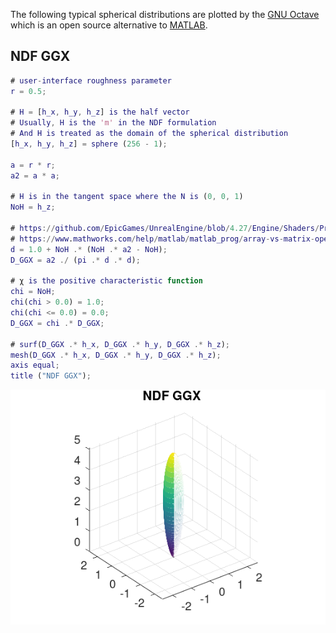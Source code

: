 The following typical spherical distributions are plotted by the [GNU Octave](http://www.octave.org) which is an open source alternative to [MATLAB](https://www.mathworks.com/help/matlab/index.html).  

## NDF GGX

```MATLAB
# user-interface roughness parameter
r = 0.5;

# H = [h_x, h_y, h_z] is the half vector
# Usually, H is the 'm' in the NDF formulation
# And H is treated as the domain of the spherical distribution
[h_x, h_y, h_z] = sphere (256 - 1);

a = r * r;
a2 = a * a;

# H is in the tangent space where the N is (0, 0, 1)
NoH = h_z;

# https://github.com/EpicGames/UnrealEngine/blob/4.27/Engine/Shaders/Private/BRDF.ush#L318
# https://www.mathworks.com/help/matlab/matlab_prog/array-vs-matrix-operations.html
d = 1.0 + NoH .* (NoH .* a2 - NoH);
D_GGX = a2 ./ (pi .* d .* d);

# χ is the positive characteristic function
chi = NoH;
chi(chi > 0.0) = 1.0;
chi(chi <= 0.0) = 0.0;
D_GGX = chi .* D_GGX;

# surf(D_GGX .* h_x, D_GGX .* h_y, D_GGX .* h_z);
mesh(D_GGX .* h_x, D_GGX .* h_y, D_GGX .* h_z);
axis equal;
title ("NDF GGX");
```  

![](NDF-GGX.png)